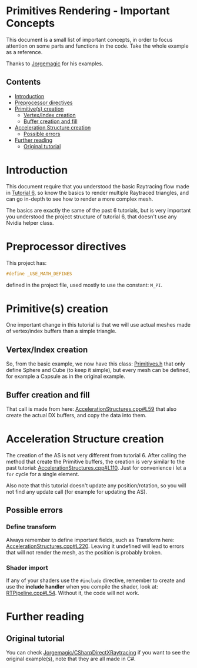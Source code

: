 # Primitives Rendering  - Important Concepts
This document is a small list of important concepts, in order to focus attention on some parts and functions in the code. Take the whole example as a reference.

Thanks to [Jorgemagic](https://github.com/Jorgemagic) for his examples.

## Contents
- [Introduction](#introduction)
- [Preprocessor directives](#preprocessor-directives)
- [Primitive(s) creation](#primitives-creation)
  - [Vertex/Index creation](#vertexindex-creation)
  - [Buffer creation and fill](#buffer-creation-and-fill)
- [Acceleration Structure creation](#acceleration-structure-creation)
  - [Possible errors](#possible-errors)
- [Further reading](#further-reading)
  - [Original tutorial](#original-tutorial)

# Introduction
This document require that you understood the basic Raytracing flow made in [Tutorial 6](https://github.com/ScrappyCocco/DirectX-DXR-Tutorials/tree/master/06-DXRTriangle-Rework), so know the basics to render multiple Raytraced triangles, and can go in-depth to see how to render a more complex mesh.

The basics are exactly the same of the past 6 tutorials, but is very important you understood the project structure of tutorial 6, that doesn't use any Nvidia helper class.

# Preprocessor directives
This project has:
```cpp
#define _USE_MATH_DEFINES
```
defined in the project file, used mostly to use the constant: `M_PI`.

# Primitive(s) creation
One important change in this tutorial is that we will use actual meshes made of vertex/index buffers than a simple triangle.

## Vertex/Index creation
So, from the basic example, we now have this class: [Primitives.h](https://github.com/ScrappyCocco/DirectX-DXR-Tutorials/blob/master/07-Primitives/Project/Source/Utils/Primitives.h) that only define Sphere and Cube (to keep it simple), but every mesh can be defined, for example a Capsule as in the original example.

## Buffer creation and fill
That call is made from here: [AccelerationStructures.cpp#L59](https://github.com/ScrappyCocco/DirectX-DXR-Tutorials/blob/master/07-Primitives/Project/Source/Utils/AccelerationStructures.cpp#L59) that also create the actual DX buffers, and copy the data into them.

# Acceleration Structure creation
The creation of the AS is not very different from tutorial 6. After calling the method that create the Primitive buffers, the creation is very similar to the past tutorial: [AccelerationStructures.cpp#L110](https://github.com/ScrappyCocco/DirectX-DXR-Tutorials/blob/master/07-Primitives/Project/Source/Utils/AccelerationStructures.cpp#L110). Just for convenience i let a `for` cycle for a single element.

Also note that this tutorial doesn't update any position/rotation, so you will not find any update call (for example for updating the AS).

## Possible errors

### Define transform
Always remember to define important fields, such as Transform here: [AccelerationStructures.cpp#L220](https://github.com/ScrappyCocco/DirectX-DXR-Tutorials/blob/master/07-Primitives/Project/Source/Utils/AccelerationStructures.cpp#L220). Leaving it undefined will lead to errors that will not render the mesh, as the position is probably broken.

### Shader import
If any of your shaders use the `#include` directive, remember to create and use the **include handler** when you compile the shader, look at: [RTPipeline.cpp#L54](https://github.com/ScrappyCocco/DirectX-DXR-Tutorials/blob/master/07-Primitives/Project/Source/Utils/RTPipeline.cpp#L54). Without it, the code will not work.

# Further reading

## Original tutorial
You can check [Jorgemagic/CSharpDirectXRaytracing](https://github.com/Jorgemagic/CSharpDirectXRaytracing) if you want to see the original example(s), note that they are all made in C#.
